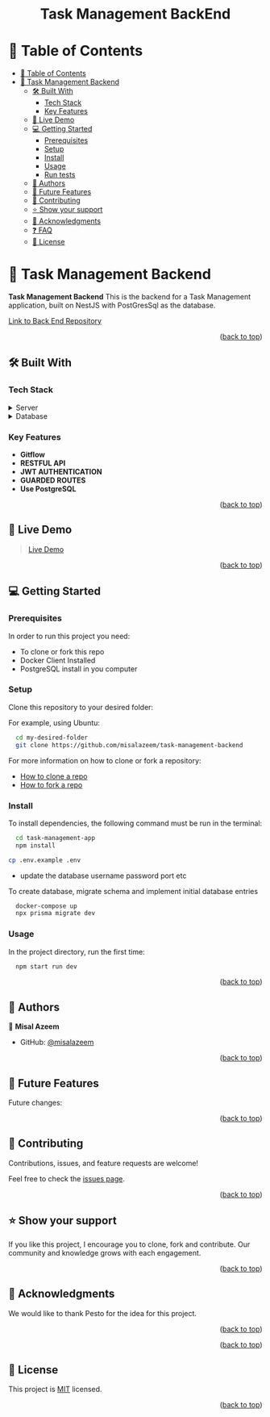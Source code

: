 <a id="readme-top"></a>

<h1 align="center"><b>Task Management BackEnd</b></h3>

# 📗 Table of Contents

- [📗 Table of Contents](#table-of-contents)
- [📖 Task Management Backend](#about-project)
  - [🛠 Built With](#built-with)
    - [Tech Stack](#tech-stack)
    - [Key Features](#key-features)
  - [🚀 Live Demo](#live-demo)
  - [💻 Getting Started](#getting-started)
    - [Prerequisites](#prerequisites)
    - [Setup](#setup)
    - [Install](#install)
    - [Usage](#usage)
    - [Run tests](#run-tests)
  - [👥 Authors](#Authors)
  - [🔭 Future Features](#future-features)
  - [🤝 Contributing](#contributing)
  - [⭐️ Show your support](#️support)
  - [🙏 Acknowledgments](#acknowledgements)
  - [❓ FAQ](#faq)
  - [📝 License](#license)

# 📖 Task Management Backend <a id="about-project"></a>

**Task Management Backend** This is the backend for a Task Management application, built on NestJS with PostGresSql as the database.

<a href="https://github.com/misalazeem/task-management-backend">Link to Back End Repository</a>

<p align="right">(<a href="#readme-top">back to top</a>)</p>

## 🛠 Built With <a id="built-with"></a>

### Tech Stack <a id="tech-stack"></a>

<details>
  <summary>Server</summary>
  <ul>
    <li>NestJs</li>
    <li>TypeScript</li>
  </ul>
</details>

<details>
  <summary>Database</summary>
  <ul>
    <li>Docker</li>
    <li>PostGreSQL</li>
  </ul>
</details>

### Key Features <a id="key-features"></a>

- **Gitflow**
- **RESTFUL API**
- **JWT AUTHENTICATION**
- **GUARDED ROUTES**
- **Use PostgreSQL**

<p align="right">(<a href="#readme-top">back to top</a>)</p>

## 🚀 Live Demo <a name="live-demo"></a>

> [Live Demo](https://brilliant-horse-b1b052.netlify.app/)

<p align="right">(<a href="#readme-top">back to top</a>)</p>

## 💻 Getting Started <a id="getting-started"></a>

### Prerequisites

In order to run this project you need:

- To clone or fork this repo
- Docker Client Installed
- PostgreSQL install in you computer

### Setup

Clone this repository to your desired folder:

For example, using Ubuntu:

```sh
  cd my-desired-folder
  git clone https://github.com/misalazeem/task-management-backend
```

For more information on how to clone or fork a repository:

- <a href="https://docs.github.com/en/repositories/creating-and-managing-repositories/cloning-a-repository">How to clone a repo</a>
- <a href="https://docs.github.com/en/get-started/quickstart/fork-a-repo">How to fork a repo</a>

### Install

To install dependencies, the following command must be run in the terminal:

```sh
  cd task-management-app
  npm install
```

```bash
cp .env.example .env
```

- update the database username password port etc

To create database, migrate schema and implement initial database entries

```sh
  docker-compose up
  npx prisma migrate dev
```

### Usage

In the project directory, run the first time:

```sh
  npm start run dev
```

<p align="right">(<a href="#readme-top">back to top</a>)</p>

## 👥 Authors <a id="Authors"></a>

👤 **Misal Azeem**

- GitHub: [@misalazeem](https://github.com/misalazeem)

<p align="right">(<a href="#readme-top">back to top</a>)</p>

## 🔭 Future Features <a id="future-features"></a>

Future changes:

<p align="right">(<a href="#readme-top">back to top</a>)</p>

## 🤝 Contributing <a id="contributing"></a>

Contributions, issues, and feature requests are welcome!

Feel free to check the [issues page](../../issues/).

<p align="right">(<a href="#readme-top">back to top</a>)</p>

## ⭐️ Show your support <a id="️support"></a>

If you like this project, I encourage you to clone, fork and contribute. Our community and knowledge grows with each engagement.

<p align="right">(<a href="#readme-top">back to top</a>)</p>

## 🙏 Acknowledgments <a id="acknowledgements"></a>

We would like to thank Pesto for the idea for this project.

<p align="right">(<a href="#readme-top">back to top</a>)</p>

<p align="right">(<a href="#readme-top">back to top</a>)</p>

## 📝 License <a id="license"></a>

This project is [MIT](./LICENSE) licensed.

<p align="right">(<a href="#readme-top">back to top</a>)</p>
